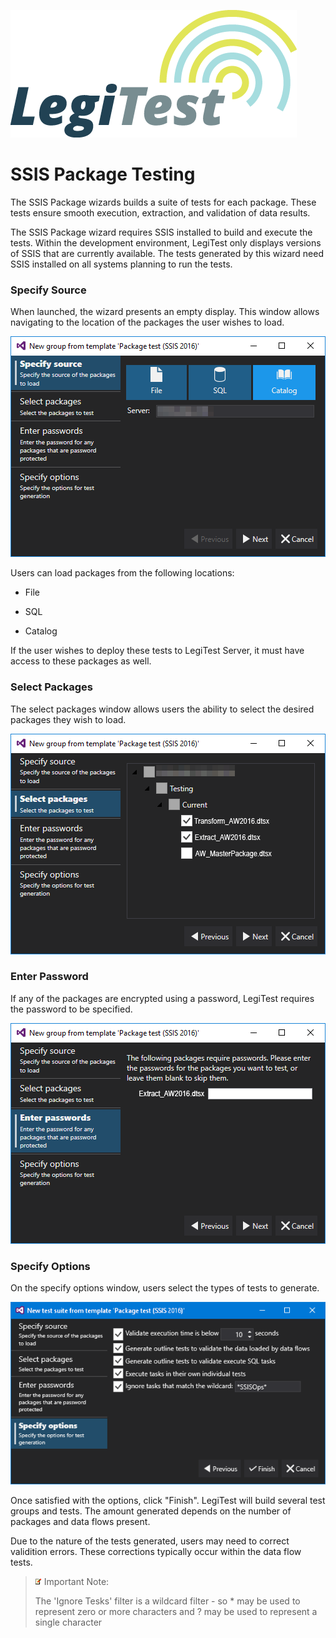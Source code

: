 ﻿![](images/_LegiTestBanner.png)

# SSIS Package Testing



The SSIS Package wizards builds a suite of tests for each package. These tests ensure smooth execution, extraction, and validation of data results.



The SSIS Package wizard requires SSIS installed to build and execute the tests. Within the development environment, LegiTest only displays versions of SSIS that are currently available. The tests generated by this wizard need SSIS installed on all systems planning to run the tests.



### Specify Source

When launched, the wizard presents an empty display. This window allows navigating to the location of the packages the user wishes to load.

![](images/SSISPackageSpecifySource.png)





Users can load packages from the following locations:

- File

- SQL

- Catalog



If the user wishes to deploy these tests to LegiTest Server, it must have access to these packages as well.



### Select Packages

The select packages window allows users the ability to select the desired packages they wish to load.

![](images/SSISPackageSelection.png)





### Enter Password

If any of the packages are encrypted using a password, LegiTest requires the password to be specified.

![](images/SSISPackagePasswords.png)





### Specify Options

On the specify options window, users select the types of tests to generate.

![](images/PackageWizardOptions.png)





Once satisfied with the options, click "Finish". LegiTest will build several test groups and tests. The amount generated depends on the number of packages and data flows present.



Due to the nature of the tests generated, users may need to correct validition errors. These corrections typically occur within the data flow tests.



> ![](images/_ImportNoteIcon.png) Important Note:
> 
> The 'Ignore Tesks' filter is a wildcard filter - so * may be used to represent zero or more characters and ? may be used to represent a single character
